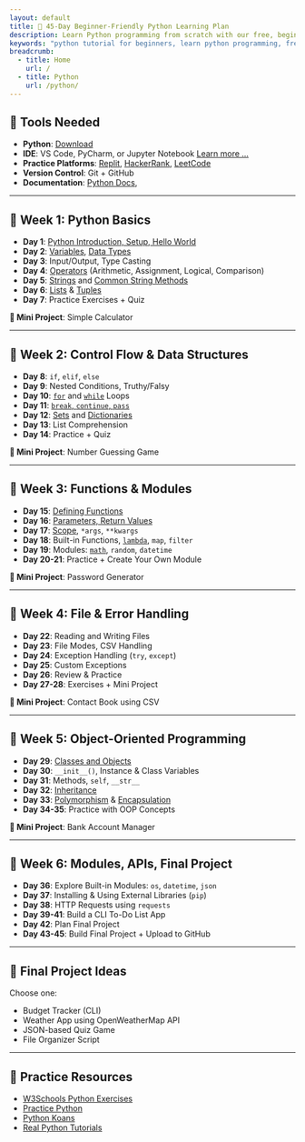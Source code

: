 ```yaml
---
layout: default
title: 🐍 45-Day Beginner-Friendly Python Learning Plan
description: Learn Python programming from scratch with our free, beginner-friendly tutorials. Access open-source content, download PDF lessons, and start coding today!.
keywords: "python tutorial for beginners, learn python programming, free python lessons, python pdf tutorials, open-source python guide, python coding for beginners, python exercises and projects, python programming basics, downloadable python resources, python step-by-step guide"
breadcrumb:
  - title: Home
    url: /
  - title: Python
    url: /python/
---
```


## 🧰 Tools Needed
- **Python**: [Download](https://www.python.org)
- **IDE**: VS Code, PyCharm, or Jupyter Notebook [Learn more ...](../docs/tools.md)
- **Practice Platforms**: [Replit](https://replit.com), [HackerRank](https://www.hackerrank.com), [LeetCode](https://leetcode.com)
- **Version Control**: Git + GitHub
- **Documentation**: [Python Docs](https://docs.python.org/3/), 

---

## 📅 Week 1: Python Basics

- **Day 1**: [Python Introduction, Setup, Hello World](../docs/basics.md)
- **Day 2**: [Variables](../docs/variables.md), [Data Types](../docs/data-types.md)
- **Day 3**: Input/Output, Type Casting
- **Day 4**: [Operators](../docs/operators.md) (Arithmetic, Assignment, Logical, Comparison)
- **Day 5**: [Strings](../docs/strings/strings-manip.md) and [Common String Methods](../docs/strings/strings-formatting.md)
- **Day 6**: [Lists](../docs/lists/index.md) & [Tuples](../docs/tuples/index.md)
- **Day 7**: Practice Exercises + Quiz

**🔧 Mini Project**: Simple Calculator

---

## 📅 Week 2: Control Flow & Data Structures

- **Day 8**: `if`, `elif`, `else`
- **Day 9**: Nested Conditions, Truthy/Falsy
- **Day 10**: [`for`](../docs/loops-for/) and [`while`](../docs/loops-while/) Loops
- **Day 11**: [`break`, `continue`, `pass`](../docs/loop-control-statements/)
- **Day 12**: [Sets](../docs/sets/) and [Dictionaries](../docs/dictionaries/)
- **Day 13**: List Comprehension
- **Day 14**: Practice + Quiz

**🔧 Mini Project**: Number Guessing Game

---

## 📅 Week 3: Functions & Modules

- **Day 15**: [Defining Functions](../docs/functions/)
- **Day 16**: [Parameters, Return Values](../docs/functions/)
- **Day 17**: [Scope](../docs/local-global/), `*args`, `**kwargs`
- **Day 18**: Built-in Functions, [`lambda`](../docs/lambda/), `map`, `filter`
- **Day 19**: Modules: [`math`](../docs/math-module/), `random`, `datetime`
- **Day 20-21**: Practice + Create Your Own Module

**🔧 Mini Project**: Password Generator

---

## 📅 Week 4: File & Error Handling

- **Day 22**: Reading and Writing Files
- **Day 23**: File Modes, CSV Handling
- **Day 24**: Exception Handling (`try`, `except`)
- **Day 25**: Custom Exceptions
- **Day 26**: Review & Practice
- **Day 27-28**: Exercises + Mini Project

**🔧 Mini Project**: Contact Book using CSV

---

## 📅 Week 5: Object-Oriented Programming

- **Day 29**: [Classes and Objects](../docs/classes.md)
- **Day 30**: `__init__()`, Instance & Class Variables
- **Day 31**: Methods, `self`, `__str__`
- **Day 32**: [Inheritance](../docs/oop-inheritance/)
- **Day 33**: [Polymorphism](../docs/oop-polymorphism/) & [Encapsulation](../docs/oop-encapsulation/)
- **Day 34-35**: Practice with OOP Concepts

**🔧 Mini Project**: Bank Account Manager

---

## 📅 Week 6: Modules, APIs, Final Project

- **Day 36**: Explore Built-in Modules: `os`, `datetime`, `json`
- **Day 37**: Installing & Using External Libraries (`pip`)
- **Day 38**: HTTP Requests using `requests`
- **Day 39-41**: Build a CLI To-Do List App
- **Day 42**: Plan Final Project
- **Day 43-45**: Build Final Project + Upload to GitHub

---

## 🌟 Final Project Ideas

Choose one:
- Budget Tracker (CLI)
- Weather App using OpenWeatherMap API
- JSON-based Quiz Game
- File Organizer Script

---

## 📝 Practice Resources

- [W3Schools Python Exercises](https://www.w3schools.com/python/python_exercises.asp)
- [Practice Python](https://www.practicepython.org/)
- [Python Koans](https://github.com/gregmalcolm/python_koans)
- [Real Python Tutorials](https://realpython.com)
